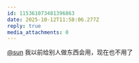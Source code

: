 ```yaml
---
id: 115361073481396863
date: 2025-10-12T11:58:06.277Z
reply: true
media_attachments: 0
---
```


<p><span class="h-card" translate="no"><a href="https://jiong.us/@sun" class="u-url mention" rel="nofollow noopener" target="_blank">@<span>sun</span></a></span> 我以前给别人做东西会用，现在也不用了</p>
